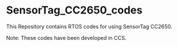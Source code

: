 # SensorTag_CC2650_codes

This Repository contains RTOS codes for using SensorTag CC2650. 

Note: These codes have been developed in CCS.
